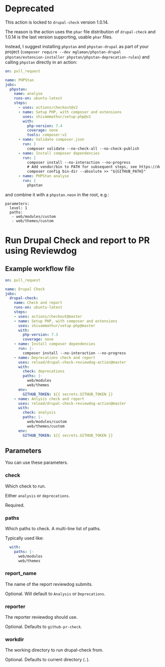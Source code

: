 # Deprecated

This action is locked to `drupal-check` version 1.0.14.

The reason is the action uses the `phar` file distribution of `drupal-check` and 1.0.14 is the last version supporting, usable `phar` files.

Instead, I suggest installing `phpstan` and `phpstan-drupal` as part of your project (`composer require --dev mglaman/phpstan-drupal phpstan/extension-installer phpstan/phpstan-deprecation-rules`) and calling `phpstan` directly in an action:

```yaml
on: pull_request

name: PHPStan
jobs:
  phpstan:
    name: analyse
    runs-on: ubuntu-latest
    steps:
      - uses: actions/checkout@v2
      - name: Setup PHP, with composer and extensions
        uses: shivammathur/setup-php@v2
        with:
          php-version: 7.4
          coverage: none
          tools: composer:v2
      - name: Validate composer.json
        run: |
          composer validate --no-check-all --no-check-publish
      - name: Install composer dependencies
        run: |
          composer install --no-interaction --no-progress
          # Add vendor/bin to PATH for subsequent steps, see https://docs.github.com/en/actions/reference/workflow-commands-for-github-actions#adding-a-system-path
          composer config bin-dir --absolute >> "${GITHUB_PATH}"
      - name: PHPStan analyse
        run: |
          phpstan
```

and combine it with a `phpstan.neon` in the root, e.g.:

```neon
parameters:
  level: 1
  paths:
   - web/modules/custom
   - web/themes/custom
```

# Run Drupal Check and report to PR using Reviewdog

## Example workflow file

```yaml
on: pull_request

name: Drupal Check
jobs:
  drupal-check:
    name: Check and report
    runs-on: ubuntu-latest
    steps:
    - uses: actions/checkout@master
    - name: Setup PHP, with composer and extensions
      uses: shivammathur/setup-php@master
      with:
        php-version: 7.3
        coverage: none
    - name: Install composer dependencies
      run: |-
        composer install --no-interaction --no-progress
    - name: Deprecations check and report
      uses: reload/drupal-check-reviewdog-action@master
      with:
        check: deprecations
        paths: |-
          web/modules
          web/themes
      env:
        GITHUB_TOKEN: ${{ secrets.GITHUB_TOKEN }}
    - name: Anlysis check and report
      uses: reload/drupal-check-reviewdog-action@master
      with:
        check: analysis
        paths: |-
          web/modules/custom
          web/themes/custom
      env:
        GITHUB_TOKEN: ${{ secrets.GITHUB_TOKEN }}
```

## Parameters

You can use these parameters.

### check

Which check to run.

Either `analysis` or `deprecations`.

Required.

### paths

Which paths to check. A multi-line list of paths.

Typically used like:

```yaml
  with:
    paths: |-
      web/modules
      web/themes
```

### report_name

The name of the report reviewdog submits.

Optional. Will default to `Analysis` or `Deprecations`.

### reporter

The reporter reviewdog should use.

Optional. Defaults to `github-pr-check`.

### workdir

The working directory to run drupal-check from.

Optional. Defaults to current directory (`.`).
